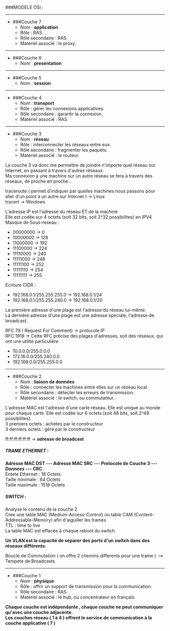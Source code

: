 ###MODELE OSI :

---

* ###Couche 7
  * Nom : **application**
  * Rôle : RAS.
  * Rôle secondaire : RAS.
  * Matériel associé : le proxy.
---
* ###Couche 6
  * Nom : **presentation**
---  
* ###Couche 5
  * Nom : **session**
---
* ###Couche 4
  * Nom : **transport**
  * Rôle : gérer les connexions applicatives.
  * Rôle secondaire : garantir la connexion.
  * Matériel associé : RAS.
---
* ###Couche 3
  * Nom : **réseau**
  * Rôle : interconnecter les réseaux entre eux.
  * Rôle secondaire : fragmenter les paquets.
  * Matériel associé : le routeur.
  
La couche 3 va donc me permettre de joindre n'importe quel réseau sur Internet, en passant à travers d'autres réseaux.   
Ma connexion à une machine sur un autre réseau se fera à travers des réseaux, de proche en proche.

traceroute ( permet d'indiquer par quelles machines nous passons pour aller d'un point à un autre sur Internet ) -> Linux  
tracert -> Windows

L'adresse IP est l'adresse du réseau ET de la machine  
Elle est codée sur 4 octets (soit 32 bits, soit 2^32 possibilites) en IPV4  
Masque de Sous-reseau :  
* 00000000 -> 0
* 10000000 -> 128
* 11000000 -> 192
* 11100000 -> 224
* 11110000 -> 240
* 11111000 -> 248
* 11111100 -> 252
* 11111110 -> 254
* 11111111 -> 255

Ecriture CIDR : 
* 192.168.0.1/255.255.255.0 -> 192.168.0.1/24
* 192.168.0.1/255.255.240.0 -> 192.168.0.1/20

La première adresse d'une plage est l'adresse du réseau lui-même.  
La dernière adresse d'une plage est une adresse spéciale, l'adresse de broadcast.

RFC 79 ( Request For Comment) -> protocole IP  
RFC 1918 -> Cette RFC précise des plages d'adresses, soit des réseaux, qui ont une utilité particulière  
* 10.0.0.0/255.0.0.0
* 172.16.0.0/255.240.0.0
* 192.168.0.0/255.255.0.0


---
* ###Couche 2
  * Nom : **liaison de données**
  * Rôle : connecter les machines entre elles sur un réseau local.
  * Rôle secondaire : détecter les erreurs de transmission.
  * Matériel associé : le switch, ou commutateur.
  
L'adresse MAC est l'adresse d'une carte réseau.
Elle est unique au monde pour chaque carte.
Elle est codée sur 6 octets (soit 48 bits, soit 2^48 possibilites).  
3 premiers octets : achetes par le constructeur  
3 derniers octets : géré par le constructeur

ff:ff:ff:ff:ff:ff -> **adresse de broadcast**

##### TRAME ETHERNET :
**Adresse MAC DST --- Adresse MAC SRC --- Protocole de Couche 3 --- *Donnees* --- CRC**  
Entete Ethernet : 18 Octets  
Taille minimale : 64 Octets  
Taille maximale : 1518 Octets

##### SWITCH :
Analyse le contenu de la couche 2  
Cree une table MAC (Medium-Access-Control) ou table CAM (Content-Addressable-Memory) afin d'aiguiller les trames   
TTL : time to live  
La table MAC est effacée à chaque reboot du switch

**Un VLAN est la capacité de séparer des ports d'un switch dans des réseaux différents.**

Boucle de Commutation ( on offre 2 chemins differents pour une trame ) --> Tempete de Broadcasts

---
* ###Couche 1
  *  Nom : **physique**
  * Rôle : offrir un support de transmission pour la communication.
  * Rôle secondaire : RAS.
  * Matériel associé : le hub, ou concentrateur en français.


**Chaque couche est indépendante , chaque couche ne peut communiquer qu'avec une couche adjacente.**  
**Les couches réseau ( 1 à 4 ) offrent le service de communication à la couche applicative ( 7 )**

